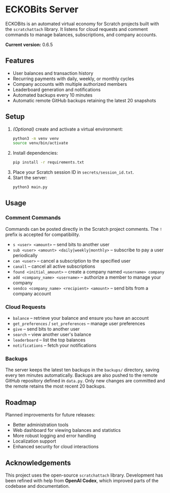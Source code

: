 # ECKOBits Server

ECKOBits is an automated virtual economy for Scratch projects built with the `scratchattach` library. It listens for cloud requests and comment commands to manage balances, subscriptions, and company accounts.

**Current version:** 0.6.5

## Features

- User balances and transaction history
- Recurring payments with daily, weekly, or monthly cycles
- Company accounts with multiple authorized members
- Leaderboard generation and notifications
- Automated backups every 10 minutes
- Automatic remote GitHub backups retaining the latest 20 snapshots

## Setup

1. *(Optional)* create and activate a virtual environment:
   ```bash
   python3 -m venv venv
   source venv/bin/activate
   ```
2. Install dependencies:
   ```bash
   pip install -r requirements.txt
   ```
3. Place your Scratch session ID in `secrets/session_id.txt`.
4. Start the server:
   ```bash
   python3 main.py
   ```

## Usage

### Comment Commands
Commands can be posted directly in the Scratch project comments. The `!` prefix is accepted for compatibility.

- `s <user> <amount>` – send bits to another user
- `sub <user> <amount> <daily|weekly|monthly>` – subscribe to pay a user periodically
- `can <user>` – cancel a subscription to the specified user
- `canall` – cancel all active subscriptions
- `found <initial_amount>` – create a company named `<username> company`
- `add <company_name> <username>` – authorize a member to manage your company
- `sendco <company_name> <recipient> <amount>` – send bits from a company account

### Cloud Requests

- `balance` – retrieve your balance and ensure you have an account
- `get_preferences` / `set_preferences` – manage user preferences
- `give` – send bits to another user
- `search` – view another user's balance
- `leaderboard` – list the top balances
- `notifications` – fetch your notifications

### Backups

The server keeps the latest ten backups in the `backups/` directory, saving every ten minutes automatically.
Backups are also pushed to the remote GitHub repository defined in `data.py`.
Only new changes are committed and the remote retains the most recent 20 backups.

## Roadmap

Planned improvements for future releases:

- Better administration tools
- Web dashboard for viewing balances and statistics
- More robust logging and error handling
- Localization support
- Enhanced security for cloud interactions

## Acknowledgements

This project uses the open-source `scratchattach` library. Development has been refined with help from **OpenAI Codex**, which improved parts of the codebase and documentation.
